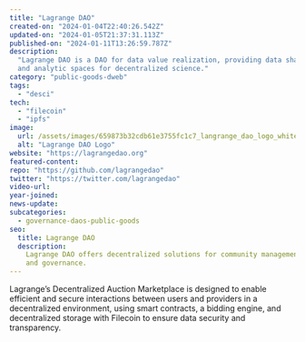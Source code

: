 ```yaml
---
title: "Lagrange DAO"
created-on: "2024-01-04T22:40:26.542Z"
updated-on: "2024-01-05T21:37:31.113Z"
published-on: "2024-01-11T13:26:59.787Z"
description:
  "Lagrange DAO is a DAO for data value realization, providing data sharing
  and analytic spaces for decentralized science."
category: "public-goods-dweb"
tags:
  - "desci"
tech:
  - "filecoin"
  - "ipfs"
image:
  url: /assets/images/659873b32cdb61e3755fc1c7_langrange_dao_logo_white.png
  alt: "Lagrange DAO Logo"
website: "https://lagrangedao.org"
featured-content:
repo: "https://github.com/lagrangedao"
twitter: "https://twitter.com/lagrangedao"
video-url:
year-joined:
news-update:
subcategories:
  - governance-daos-public-goods
seo:
  title: Lagrange DAO
  description:
    Lagrange DAO offers decentralized solutions for community management
    and governance.
---
```


Lagrange’s Decentralized Auction Marketplace is designed to enable efficient and secure interactions between users and providers in a decentralized environment, using smart contracts, a bidding engine, and decentralized storage with Filecoin to ensure data security and transparency.
